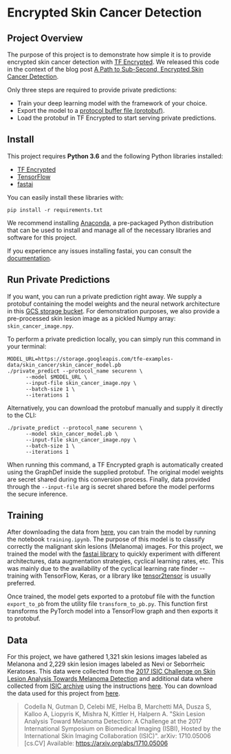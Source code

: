 # Encrypted Skin Cancer Detection

## Project Overview

The purpose of this project is to demonstrate how simple it is to provide encrypted skin cancer detection with [TF Encrypted](https://github.com/tf-encrypted/tf-encrypted). We released this code in the context of the blog post [A Path to Sub-Second, Encrypted Skin Cancer Detection](https://medium.com/dropoutlabs/encrypted-skin-cancer-detection-3d096d3b7237).

Only three steps are required to provide private predictions:
- Train your deep learning model with the framework of your choice.
- Export the model to a [protocol buffer file (protobuf)](https://www.tensorflow.org/guide/extend/model_files#protocol_buffers).
- Load the protobuf in TF Encrypted to start serving private predictions.

## Install

This project requires **Python 3.6** and the following Python libraries installed:

- [TF Encrypted](https://github.com/tf-encrypted/tf-encrypted)
- [TensorFlow](https://github.com/tensorflow/tensorflow)
- [fastai](https://github.com/fastai/fastai)

You can easily install these libraries with:
```
pip install -r requirements.txt
```

We recommend installing [Anaconda](https://docs.anaconda.com/anaconda/user-guide/getting-started/), a pre-packaged Python distribution that can be used to install and manage all of the necessary libraries and software for this project.

If you experience any issues installing fastai, you can consult the [documentation](https://docs.fast.ai/).

## Run Private Predictions
If you want, you can run a private prediction right away. We supply a protobuf containing the model weights and the neural network architecture in this [GCS storage bucket](https://storage.googleapis.com/tfe-examples-data/skin_cancer/skin_cancer_model.pb). For demonstration purposes, we also provide a pre-processed skin lesion image as a pickled Numpy array: `skin_cancer_image.npy`.

To perform a private prediction locally, you can simply run this command in your terminal:
```
MODEL_URL=https://storage.googleapis.com/tfe-examples-data/skin_cancer/skin_cancer_model.pb
./private_predict --protocol_name securenn \
      --model $MODEL_URL \
      --input-file skin_cancer_image.npy \
      --batch-size 1 \
      --iterations 1
```

Alternatively, you can download the protobuf manually and supply it directly to the CLI:
```
./private_predict --protocol_name securenn \
      --model skin_cancer_model.pb \
      --input-file skin_cancer_image.npy \
      --batch-size 1 \
      --iterations 1
```


When running this command, a TF Encrypted graph is automatically created using the GraphDef inside the supplied protobuf. The original model weights are secret shared during this conversion process. Finally, data provided through the `--input-file` arg is secret shared before the model performs the secure inference.

## Training

After downloading the data from [here](https://storage.googleapis.com/tfe-examples-data/skin_cancer/data.zip), you can train the model by running the notebook `training.ipynb`. The purpose of this model is to classify correctly the malignant skin lesions (Melanoma) images. For this project, we trained the model with the [fastai library](https://github.com/fastai/fastai) to quickly experiment with different architectures, data augmentation strategies, cyclical learning rates, etc. This was mainly due to the availability of the cyclical learning rate finder -- training with TensorFlow, Keras, or a library like [tensor2tensor](https://github.com/tensorflow/tensor2tensor) is usually preferred.

Once trained, the model gets exported to a protobuf file with the function `export_to_pb` from the utility file `transform_to_pb.py`. This function first transforms the PyTorch model into a TensorFlow graph and then exports it to protobuf.


## Data

For this project, we have gathered 1,321 skin lesions images labeled as Melanona and 2,229 skin lesion images labeled as Nevi or Seborrheic Keratoses. This data were collected from the [2017 ISIC Challenge on Skin Lesion Analysis Towards Melanoma Detection](https://github.com/udacity/dermatologist-ai) and additional data where collected from [ISIC archive](https://isic-archive.com/#images) using the instructions [here](https://github.com/GalAvineri/ISIC-Archive-Downloader). You can download the data used for this project from [here](https://storage.googleapis.com/tfe-examples-data/skin_cancer/data.zip).

>Codella N, Gutman D, Celebi ME, Helba B, Marchetti MA, Dusza S, Kalloo A, Liopyris K, Mishra N, Kittler H, Halpern A. "Skin Lesion Analysis Toward Melanoma Detection: A Challenge at the 2017 International Symposium on Biomedical Imaging (ISBI), Hosted by the International Skin Imaging Collaboration (ISIC)". arXiv: 1710.05006 [cs.CV] Available: https://arxiv.org/abs/1710.05006

